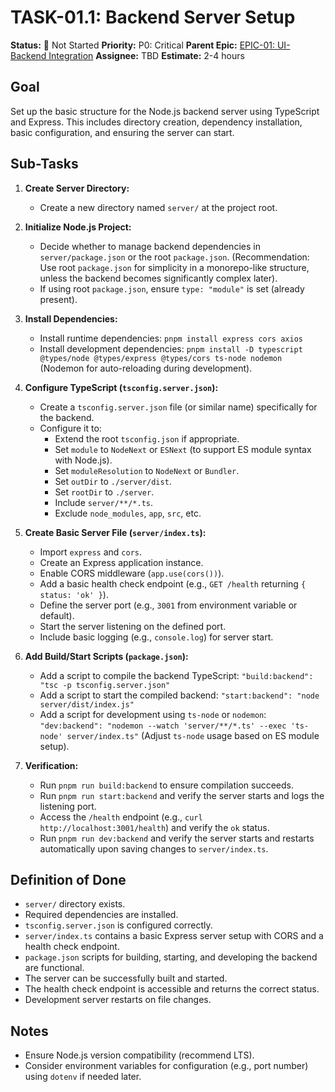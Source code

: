 # TASK-01.1: Backend Server Setup

**Status:** 🔴 Not Started
**Priority:** P0: Critical
**Parent Epic:** [EPIC-01: UI-Backend Integration](EPIC-01-UI-Backend-Integration.md)
**Assignee:** TBD
**Estimate:** 2-4 hours

## Goal

Set up the basic structure for the Node.js backend server using TypeScript and Express. This includes directory creation, dependency installation, basic configuration, and ensuring the server can start.

## Sub-Tasks

1.  **Create Server Directory:**
    *   Create a new directory named `server/` at the project root.

2.  **Initialize Node.js Project:**
    *   Decide whether to manage backend dependencies in `server/package.json` or the root `package.json`. (Recommendation: Use root `package.json` for simplicity in a monorepo-like structure, unless the backend becomes significantly complex later).
    *   If using root `package.json`, ensure `type: "module"` is set (already present).

3.  **Install Dependencies:**
    *   Install runtime dependencies: `pnpm install express cors axios`
    *   Install development dependencies: `pnpm install -D typescript @types/node @types/express @types/cors ts-node nodemon` (Nodemon for auto-reloading during development).

4.  **Configure TypeScript (`tsconfig.server.json`):**
    *   Create a `tsconfig.server.json` file (or similar name) specifically for the backend.
    *   Configure it to:
        *   Extend the root `tsconfig.json` if appropriate.
        *   Set `module` to `NodeNext` or `ESNext` (to support ES module syntax with Node.js).
        *   Set `moduleResolution` to `NodeNext` or `Bundler`.
        *   Set `outDir` to `./server/dist`.
        *   Set `rootDir` to `./server`.
        *   Include `server/**/*.ts`.
        *   Exclude `node_modules`, `app`, `src`, etc.

5.  **Create Basic Server File (`server/index.ts`):**
    *   Import `express` and `cors`.
    *   Create an Express application instance.
    *   Enable CORS middleware (`app.use(cors())`).
    *   Add a basic health check endpoint (e.g., `GET /health` returning `{ status: 'ok' }`).
    *   Define the server port (e.g., `3001` from environment variable or default).
    *   Start the server listening on the defined port.
    *   Include basic logging (e.g., `console.log`) for server start.

6.  **Add Build/Start Scripts (`package.json`):**
    *   Add a script to compile the backend TypeScript: `"build:backend": "tsc -p tsconfig.server.json"`
    *   Add a script to start the compiled backend: `"start:backend": "node server/dist/index.js"`
    *   Add a script for development using `ts-node` or `nodemon`: `"dev:backend": "nodemon --watch 'server/**/*.ts' --exec 'ts-node' server/index.ts"` (Adjust `ts-node` usage based on ES module setup).

7.  **Verification:**
    *   Run `pnpm run build:backend` to ensure compilation succeeds.
    *   Run `pnpm run start:backend` and verify the server starts and logs the listening port.
    *   Access the `/health` endpoint (e.g., `curl http://localhost:3001/health`) and verify the `ok` status.
    *   Run `pnpm run dev:backend` and verify the server starts and restarts automatically upon saving changes to `server/index.ts`.

## Definition of Done

- `server/` directory exists.
- Required dependencies are installed.
- `tsconfig.server.json` is configured correctly.
- `server/index.ts` contains a basic Express server setup with CORS and a health check endpoint.
- `package.json` scripts for building, starting, and developing the backend are functional.
- The server can be successfully built and started.
- The health check endpoint is accessible and returns the correct status.
- Development server restarts on file changes.

## Notes

- Ensure Node.js version compatibility (recommend LTS).
- Consider environment variables for configuration (e.g., port number) using `dotenv` if needed later.
